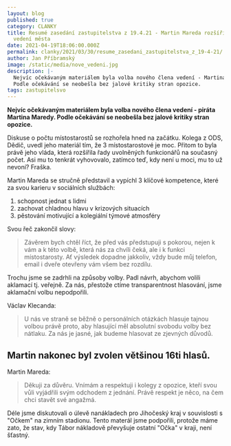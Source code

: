 ```yaml
---
layout: blog
published: true
category: CLANKY
title: Resumé zasedání zastupitelstva z 19.4.21 - Martin Mareda rozšířil řady
  vedení města
date: 2021-04-19T18:06:00.000Z
permalink: clanky/2021/03/30/resume_zasedani_zastupitelstva_z_19-4-21/
author: Jan Příbramský
image: /static/media/nove_vedeni.jpg
description: |-
  Nejvíc očekávaným materiálem byla volba nového člena vedení - Martina Maredy. 
  Podle očekávání se neobešla bez jalové kritiky stran opozice.
tags: zastupitelsvo
---
```

__Nejvíc očekávaným materiálem byla volba nového člena vedení - piráta Martina Maredy. 
Podle očekávání se neobešla bez jalové kritiky stran opozice.__

Diskuse o počtu místostarostů se rozhořela hned na začátku.
Kolega z ODS, Dědič, uvedl jeho materiál tím, že 3 místostarostové je moc.
Přitom to byla právě jeho vláda, která rozšířila řady uvolněných funkcionářů na současný počet.
Asi mu to tenkrát vyhovovalo, zatímco teď, kdy není u moci, mu to už nevoní?
Fraška.

Martin Mareda se stručně představil a vypíchl 3 klíčové kompetence, které za svou karieru v sociálních službách:
1) schopnost jednat s lidmi
2) zachovat chladnou hlavu v krizových situacích
3) pěstování motivující a kolegiální týmové atmosféry

Svou řeč zakončil slovy:
> Závěrem bych chtěl říct, že před vás předstupuji s pokorou, nejen k vám a k této volbě, která nás za chvíli čeká, ale i k funkci místostarosty. 
Ať výsledek dopadne jakkoliv, vždy bude můj telefon, email i dveře otevřeny vám všem bez rozdílu.

Trochu jsme se zadrhli na způsoby volby.
Padl návrh, abychom volili aklamací tj. veřejně.
Za nás, přestože ctíme transparentnost hlasování,
jsme aklamační volbu nepodpořili.

Václav Klecanda:
> U nás ve straně se běžně o personálních otázkách
hlasuje tajnou volbou právě proto, aby hlasující
měl absolutní svobodu volby bez nátlaku.
Za nás je jasné, jak budeme hlasovat ze zjevných důvodů.

## Martin nakonec byl zvolen většinou 16ti hlasů.

Martin Mareda:
> Děkuji za důvěru. Vnímám a respektuji i kolegy z opozice, kteří svou vůli vyjádřili svým odchodem z jednání.
Právě respekt je něco, na čem chci stavět své angažmá.

Déle jsme diskutovali o úlevě nanákladech pro Jihočeský kraj
v souvislosti s "Očkem" na zimním stadionu.
Tento materál jsme podpořili, protože máme zato, že stav, kdy Tábor nákladově převyšuje ostatní "Očka" v kraji,
není šťastný.
